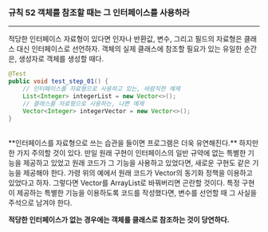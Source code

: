 ### 규칙 52 객체를 참조할 때는 그 인터페이스를 사용하라
***

적당한 인터페이스 자료형이 있다면 인자나 반환값, 변수, 그리고 필드의 자료형은 클래스 대신 인터페이스로 선언하자. 객체의 실제 클래스에 참조할 필요가 있는 유일한 순간은, 생성자로 객체를 생성할 때다.
```java
@Test
public void test_step_01() {
    // 인터페이스를 자료형으로 사용하고 있는, 바람직한 예제
    List<Integer> integerList = new Vector<>();
    // 클래스를 자료형으로 사용하는, 나쁜 예제
    Vector<Integer> integerVector = new Vector<>();
}
```
<br>
**인터페이스를 자료형으로 쓰는 습관을 들이면 프로그램은 더욱 유연해진다.** 하지만 한 가지 주의할 것이 있다. 만일 원래 구현이 인터페이스의 일반 규약에 없는 특별한 기능을 제공하고 있었고 원래 코드가 그 기능을 사용하고 있었다면, 새로운 구현도 같은 기능을 제공해야 한다. 가령 위의 예에서 원래 코드가 Vector의 동기화 정책을 이용하고 있었다고 하자. 그렇다면 Vector를 ArrayList로 바꿔버리면 곤란할 것이다. 특정 구현이 제공하는 특별한 기능을 이용하도록 코드를 작성했다면, 변수를 선언할 때 그 사실을 주석으로 남겨야 한다.<br>

**적당한 인터페이스가 없는 경우에는 객체를 클래스로 참조하는 것이 당연하다.**
